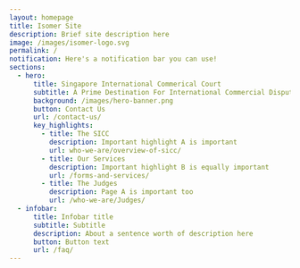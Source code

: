 ```yaml
---
layout: homepage
title: Isomer Site
description: Brief site description here
image: /images/isomer-logo.svg
permalink: /
notification: Here's a notification bar you can use!
sections:
  - hero:
      title: Singapore International Commerical Court
      subtitle: A Prime Destination For International Commercial Dispute Resolution
      background: /images/hero-banner.png
      button: Contact Us
      url: /contact-us/
      key_highlights:
        - title: The SICC
          description: Important highlight A is important
          url: who-we-are/overview-of-sicc/
        - title: Our Services
          description: Important highlight B is equally important
          url: /forms-and-services/
        - title: The Judges
          description: Page A is important too
          url: /who-we-are/Judges/
  - infobar:
      title: Infobar title
      subtitle: Subtitle
      description: About a sentence worth of description here
      button: Button text
      url: /faq/
---
```

